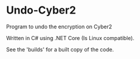 # Undo-Cyber2
Program to undo the encryption on Cyber2

Written in C# using .NET Core (Is Linux compatible). 

See the 'builds' for a built copy of the code.
